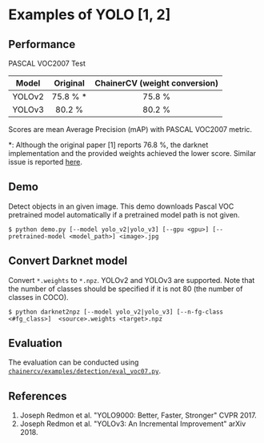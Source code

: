 # Examples of YOLO [1, 2]

## Performance
PASCAL VOC2007 Test

| Model | Original | ChainerCV (weight conversion) |
|:-:|:-:|:-:|
| YOLOv2 | 75.8 % * | 75.8 % |
| YOLOv3 | 80.2 % | 80.2 % |

Scores are mean Average Precision (mAP) with PASCAL VOC2007 metric.

\*: Although the original paper [1] reports 76.8 %, the darknet implementation and the provided weights achieved the lower score.
Similar issue is reported [here](https://github.com/AlexeyAB/darknet#how-to-calculate-map-on-pascalvoc-2007).

## Demo
Detect objects in an given image. This demo downloads Pascal VOC pretrained model automatically if a pretrained model path is not given.
```
$ python demo.py [--model yolo_v2|yolo_v3] [--gpu <gpu>] [--pretrained-model <model_path>] <image>.jpg
```

## Convert Darknet model
Convert `*.weights` to `*.npz`. YOLOv2 and YOLOv3 are supported.
Note that the number of classes should be specified if it is not 80 (the number of classes in COCO).
```
$ python darknet2npz [--model yolo_v2|yolo_v3] [--n-fg-class <#fg_class>]  <source>.weights <target>.npz
```

## Evaluation
The evaluation can be conducted using [`chainercv/examples/detection/eval_voc07.py`](https://github.com/chainer/chainercv/blob/master/examples/detection).

## References
1. Joseph Redmon et al. "YOLO9000: Better, Faster, Stronger" CVPR 2017.
2. Joseph Redmon et al. "YOLOv3: An Incremental Improvement" arXiv 2018.
